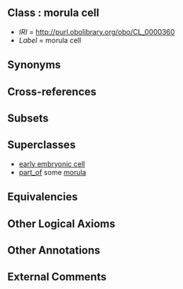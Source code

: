 
## Class : morula cell

 * *IRI* = http://purl.obolibrary.org/obo/CL_0000360
 * *Label* = morula cell

## Synonyms


## Cross-references


## Subsets


## Superclasses

 * [early embryonic cell](../../CL/07/CL_0000007.md)
 * [part_of](../../BFO/50/BFO_0000050.md) some [morula](../../UBERON/85/UBERON_0000085.md)

## Equivalencies


## Other Logical Axioms


## Other Annotations


## External Comments

